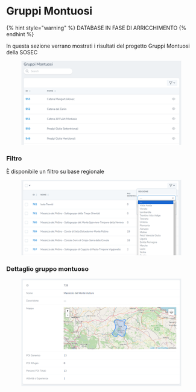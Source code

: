 # Gruppi Montuosi

{% hint style="warning" %}
DATABASE IN FASE DI ARRICCHIMENTO
{% endhint %}

In questa sezione verrano mostrati i risultati del progetto Gruppi Montuosi della SOSEC

<figure><img src="../../../.gitbook/assets/image (10).png" alt=""><figcaption></figcaption></figure>

### Filtro

È disponibile un filtro su base regionale

<figure><img src="../../../.gitbook/assets/image (2).png" alt=""><figcaption></figcaption></figure>

### Dettaglio gruppo montuoso

<figure><img src="../../../.gitbook/assets/image (3).png" alt=""><figcaption></figcaption></figure>
